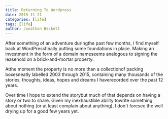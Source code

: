 ```yaml
---
title: Returning To Wordpress
date: 2015-11-21
categories: [life]
tags: [life]
author: Jonathan Beckett
---
```


After something of an adventure duringthe past few months, I find myself back at WordPressfinally putting some foundations in place. Making an investment in the form of a domain nameseems analogous to signing the leasehold on a brick-and-mortar property.

Atthe moment the property is no more than a collectionof packing boxesneatly labelled 2003 through 2015, containing many thousands of the stories, thoughts, ideas, hopes and dreams I haverecorded over the past 12 years.

Over time I hope to extend the storybut much of that depends on having a story or two to share. Given my inexhaustible ability towrite something about nothing (or at least complain about anything), I don't foresee the well drying up for a good few years yet.